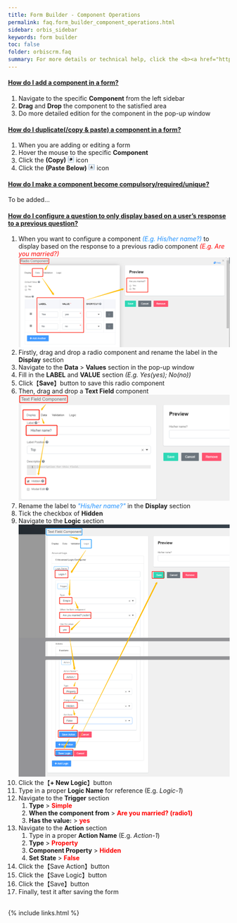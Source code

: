 ```yaml
---
title: Form Builder - Component Operations
permalink: faq.form_builder_component_operations.html
sidebar: orbis_sidebar
keywords: form builder
toc: false
folder: orbiscrm.faq
summary: For more details or technical help, click the <b><a href="https://help.form.io/userguide/" target="_blank">Help</a></b> in the top-right corner of the pop-up window
---
```


<div class="panel-group" id="accordion">
    <div class="panel panel-default">
        <div class="panel-heading">
            <h4 class="panel-title">
                <a class="noCrossRef accordion-toggle" data-toggle="collapse" data-parent="#accordion" href="#how-do-i-add-a-component-in-a-form">
                    How do I add a component in a form?
                </a>
            </h4>
        </div>
        <div id="how-do-i-add-a-component-in-a-form" class="panel-collapse collapse noCrossRef">
            <div class="panel-body">
                <ol>
                    <li>Navigate to the specific <b>Component</b> from the left sidebar</li>
                    <li><b>Drag</b> and <b>Drop</b> the component to the satisfied area</li>
                    <li>Do more detailed edition for the component in the pop-up window</li>
                </ol>
            </div>
        </div>
    </div>
    <!-- /.panel -->
    <div class="panel panel-default">
        <div class="panel-heading">
            <h4 class="panel-title">
                <a class="noCrossRef accordion-toggle" data-toggle="collapse" data-parent="#accordion" href="#how-do-i-duplicate-a-component-in-a-form">
                    How do I duplicate(/copy & paste) a component in a form?
                </a>
            </h4>
        </div>
        <div id="how-do-i-duplicate-a-component-in-a-form" class="panel-collapse collapse noCrossRef">
            <div class="panel-body">
                <ol>
                    <li>When you are adding or editing a form</li>
                    <li>Hover the mouse to the specific <b>Component</b></li>
                    <li>Click the <b>(Copy)</b> <img src="images/copy_icon.png" style="width: 3%"> icon</li>
                    <li>Click the <b>(Paste Below)</b> <img src="images/paste_below_icon.png" style="width: 3%"> icon</li>
                </ol>
            </div>
        </div>
    </div>
    <!-- /.panel -->
    <div class="panel panel-default">
        <div class="panel-heading">
            <h4 class="panel-title">
                <a class="noCrossRef accordion-toggle" data-toggle="collapse" data-parent="#accordion" href="#how-do-i-make-a-component-required">
                    How do I make a component become compulsory/required/unique?
                </a>
            </h4>
        </div>
        <div id="how-do-i-make-a-component-required" class="panel-collapse collapse noCrossRef">
            <div class="panel-body">
                To be added...
            </div>
        </div>
    </div>
    <!-- /.panel -->
    <div class="panel panel-default">
        <div class="panel-heading">
            <h4 class="panel-title">
                <a class="noCrossRef accordion-toggle" data-toggle="collapse" data-parent="#accordion" href="#how-do-i-change-a-component-display-logic">
                    How do I configure a question to only display based on a user’s response to a previous question?
                </a>
            </h4>
        </div>
        <div id="how-do-i-change-a-component-display-logic" class="panel-collapse collapse noCrossRef">
            <div class="panel-body">
                <ol>
                    <li>
                        When you want to configure a component <span style="font-style: italic; color: dodgerblue">(E.g. His/her name?)</span> to display based 
                        on the response to a previous radio component <span style="font-style: italic; color: red">(E.g. Are you married?)</span><br>
                        <img src="images/form_builder/radio.png">
                    </li>
                    <li>
                        Firstly, drag and drop a radio component and rename the label in the <b>Display</b> section                      
                    </li>
                    <li>
                        Navigate to the <b>Data</b> > <b>Values</b> section in the pop-up window
                    </li>
                    <li>
                        Fill in the <b>LABEL</b> and <b>VALUE</b> section
                        <span style="font-style: italic">(E.g. Yes(yes); No(no))</span>
                    </li>
                    <li>
                        Click【<b>Save</b>】button to save this radio component
                    </li>
                    <li>
                        Then, drag and drop a <b>Text Field</b> component
                        <img src="/images/form_builder/text-field-display.png">
                    </li>
                    <li>
                        Rename the label to <span style="font-style: italic; color: dodgerblue">"His/her name?"</span> in the <b>Display</b> section
                    </li>
                    <li>
                        Tick the checkbox of <b>Hidden</b>
                    </li>
                    <li>
                        Navigate to the <b>Logic</b> section
                        <img src="images/form_builder/text-field-logic.png">
                    </li>
                    <li>Click the【<b>+ New Logic</b>】button</li>
                    <li>Type in a proper <b>Logic Name</b> for reference (E.g. <span style="font-style: italic">Logic-1</span>)</li>
                    <li>Navigate to the <b>Trigger</b> section
                        <ol>
                            <li><b>Type</b> > <b style="color:red">Simple</b></li>
                            <li><b>When the component from</b> > <b style="color:red">Are you married? (radio1)</b></li>
                            <li><b>Has the value:</b> > <b style="color:red">yes</b></li>
                        </ol>
                    </li>
                    <li>Navigate to the <b>Action</b> section
                        <ol>
                            <li>Type in a proper <b>Action Name</b> (E.g. <span style="font-style: italic">Action-1</span>)</li>
                            <li><b>Type</b> > <b style="color:red">Property</b></li>
                            <li><b>Component Property</b> > <b style="color:red">Hidden</b></li>
                            <li><b>Set State</b> > <b style="color:red">False</b></li>
                        </ol>
                    </li>
                    <li>Click the【Save Action】button</li>
                    <li>Click the【Save Logic】button</li>
                    <li>Click the【Save】button</li>
                    <li>Finally, test it after saving the form<br>
                        <img src="">
                    </li>
                </ol>
            </div>
        </div>
    </div>
    <!-- /.panel -->
</div>
<!-- /.panel-group -->

{% include links.html %}
